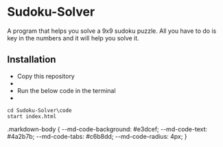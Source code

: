 # Sudoku-Solver
A program that helps you solve a 9x9 sudoku puzzle. All you have to do is key in the numbers and it will help you solve it.

## Installation
- Copy this repository
- 
- Run the below code in the terminal
- 
```console
cd Sudoku-Solver\code
start index.html
```
.markdown-body {
  --md-code-background: #e3dcef;
  --md-code-text: #4a2b7b;
  --md-code-tabs: #c6b8dd;
  --md-code-radius: 4px;
}
